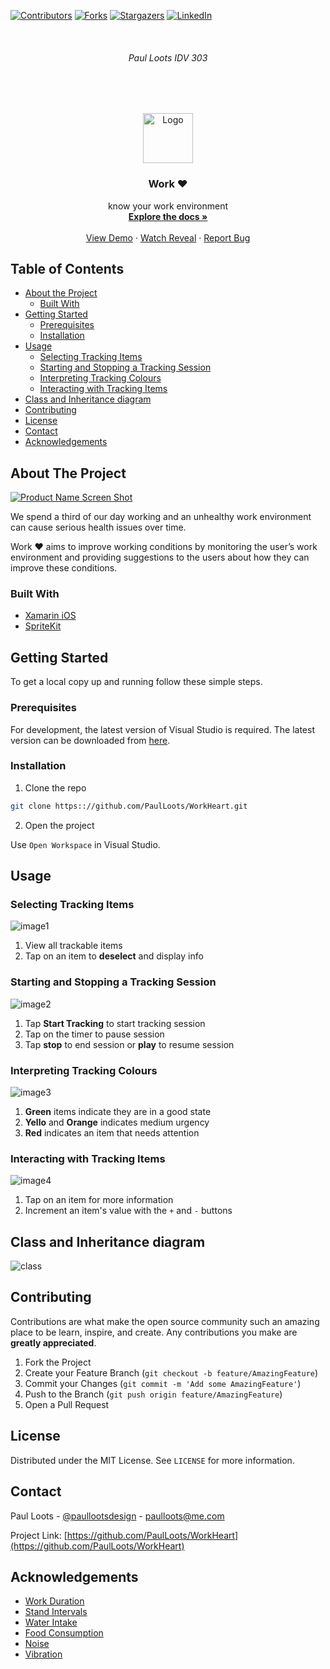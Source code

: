 
<!-- PROJECT SHIELDS -->
<!--
*** I'm using markdown "reference style" links for readability.
*** Reference links are enclosed in brackets [ ] instead of parentheses ( ).
*** See the bottom of this document for the declaration of the reference variables
-->
[![Contributors][contributors-shield]][contributors-url]
[![Forks][forks-shield]][forks-url]
[![Stargazers][stars-shield]][stars-url]
[![LinkedIn][linkedin-shield]][linkedin-url]



<!-- PROJECT LOGO -->
<br />
<h6 align="center">Paul Loots IDV 303</h6>
<br />
<br />
<p align="center">
   
  <a href="https://github.com/PaulLoots/WorkHeart">
    <img src="Media/logo.png" alt="Logo" width="80" height="80">
  </a>
  
  <h3 align="center">Work ♥</h3>

  <p align="center">
    know your work environment
    <br />
    <a href="#about-the-project"><strong>Explore the docs »</strong></a>
    <br />
    <br />
    <a href="https://github.com/PaulLoots/WorkHeart">View Demo</a>
    ·
    <a href="https://youtu.be/oszimryB3aU">Watch Reveal</a>
    ·
    <a href="https://github.com/PaulLoots/WorkHeart/issues">Report Bug</a>
  </p>
</p>



<!-- TABLE OF CONTENTS -->
## Table of Contents

* [About the Project](#about-the-project)
  * [Built With](#built-with)
* [Getting Started](#getting-started)
  * [Prerequisites](#prerequisites)
  * [Installation](#installation)
* [Usage](#usage)
   * [Selecting Tracking Items](#selecting-tracking-items)
   * [Starting and Stopping a Tracking Session](#starting-and-stopping-a-tracking-session)
   * [Interpreting Tracking Colours](#interpreting-tracking-colours)
   * [Interacting with Tracking Items](#interacting-with-tracking-items)
* [Class and Inheritance diagram](#class-and-inheritance-diagram)
* [Contributing](#contributing)
* [License](#license)
* [Contact](#contact)
* [Acknowledgements](#acknowledgements)



<!-- ABOUT THE PROJECT -->
## About The Project

[![Product Name Screen Shot][product-screenshot]](https://youtu.be/oszimryB3aU)

We spend a third of our day working and an unhealthy work environment can cause serious health issues over time.

Work ♥ aims to improve working conditions by monitoring the user’s work environment and providing suggestions to the users about how they can improve these conditions.


### Built With

* [Xamarin iOS](hhttps://docs.microsoft.com/en-us/xamarin/ios/)
* [SpriteKit](https://docs.microsoft.com/en-us/xamarin/ios/platform/gaming/spritekit)


<!-- GETTING STARTED -->
## Getting Started

To get a local copy up and running follow these simple steps.

### Prerequisites

For development, the latest version of Visual Studio is required. The latest version can be downloaded from [here](https://visualstudio.microsoft.com/downloads/).

### Installation
 
1. Clone the repo
```sh
git clone https:://github.com/PaulLoots/WorkHeart.git
```
2. Open the project

Use `Open Workspace` in Visual Studio.


<!-- USAGE EXAMPLES -->
## Usage

### Selecting Tracking Items

![image1][image1]

1. View all trackable items
2. Tap on an item to **deselect** and display info

### Starting and Stopping a Tracking Session

![image2][image2]

1. Tap **Start Tracking** to start tracking session
2. Tap on the timer to pause session
3. Tap **stop** to end session or **play** to resume session

### Interpreting Tracking Colours

![image3][image3]

1. **Green** items indicate they are in a good state
2. **Yello** and **Orange** indicates medium urgency
3. **Red** indicates an item that needs attention

### Interacting with Tracking Items

![image4][image4]

1. Tap on an item for more information
2. Increment an item's value with the `+` and `-` buttons

<!-- USAGE EXAMPLES -->
## Class and Inheritance diagram

![class][class]

<!-- CONTRIBUTING -->
## Contributing

Contributions are what make the open source community such an amazing place to be learn, inspire, and create. Any contributions you make are **greatly appreciated**.

1. Fork the Project
2. Create your Feature Branch (`git checkout -b feature/AmazingFeature`)
3. Commit your Changes (`git commit -m 'Add some AmazingFeature'`)
4. Push to the Branch (`git push origin feature/AmazingFeature`)
5. Open a Pull Request



<!-- LICENSE -->
## License

Distributed under the MIT License. See `LICENSE` for more information.



<!-- CONTACT -->
## Contact

Paul Loots - [@paullootsdesign](https://www.instagram.com/paullootsdesign/) - paulloots@me.com

Project Link: [https://github.com/PaulLoots/WorkHeart](https://github.com/PaulLoots/WorkHeart)



<!-- ACKNOWLEDGEMENTS -->
## Acknowledgements

* [Work Duration](https://www.inc.com/jessica-stillman/practice-makes-perfect-but-something-else-works-too.html)
* [Stand Intervals](https://www.medicalnewstoday.com/articles/293314.php)
* [Water Intake](https://www.huffpost.com/entry/8-ways-to-prevent-your-office-from-killing-you_n_1305274?guccounter=1&slideshow=true)
* [Food Consumption](https://www.pacificprime.com/blog/10-biggest-health-problems-working-office.html)
* [Noise](https://www.gla.ac.uk/media/media_142352_en.pdf)
* [Vibration](https://www.ncbi.nlm.nih.gov/pubmed/28542287)





<!-- MARKDOWN LINKS & IMAGES -->
<!-- https://www.markdownguide.org/basic-syntax/#reference-style-links -->
[contributors-shield]: https://img.shields.io/github/contributors/PaulLoots/WorkHeart.svg?style=flat-square
[contributors-url]: https://github.com/PaulLoots/WorkHeart/graphs/contributors
[forks-shield]: https://img.shields.io/github/forks/PaulLoots/WorkHeart.svg?style=flat-square
[forks-url]: https://github.com/PaulLoots/WorkHeart/network/members
[stars-shield]: https://img.shields.io/github/stars/PaulLoots/WorkHeart.svg?style=flat-square
[stars-url]: https://github.com/PaulLoots/WorkHeart/stargazers
[issues-shield]: https://img.shields.io/github/issues/PaulLoots/WorkHeart.svg?style=flat-square
[issues-url]: https://github.com/PaulLoots/WorkHeart/issues
[license-shield]: https://img.shields.io/github/license/PaulLoots/WorkHeart.svg?style=flat-square
[license-url]: https://github.com/PaulLoots/WorkHeart/master/LICENSE.txt
[linkedin-shield]: https://img.shields.io/badge/-LinkedIn-black.svg?style=flat-square&logo=linkedin&colorB=555
[linkedin-url]: https://www.linkedin.com/in/paullootsdesign
[product-screenshot]: Media/overview.png
[image1]: Media/1.png
[image2]: Media/2.png
[image3]: Media/3.png
[image4]: Media/4.png
[class]: Media/class.png
